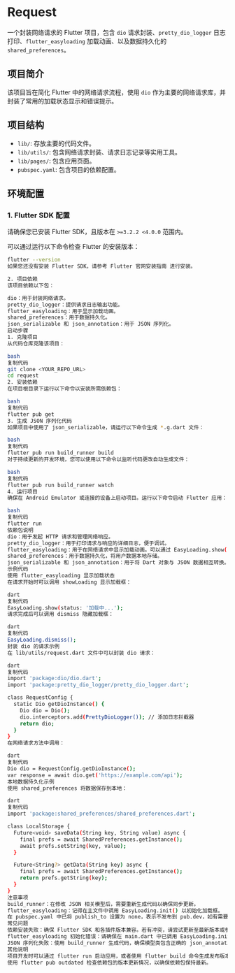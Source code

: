 # Request

一个封装网络请求的 Flutter 项目，包含 `dio` 请求封装、`pretty_dio_logger` 日志打印、`flutter_easyloading` 加载动画、以及数据持久化的 `shared_preferences`。

## 项目简介
该项目旨在简化 Flutter 中的网络请求流程，使用 `dio` 作为主要的网络请求库，并封装了常用的加载状态显示和错误提示。

## 项目结构
- `lib/`: 存放主要的代码文件。
- `lib/utils/`: 包含网络请求封装、请求日志记录等实用工具。
- `lib/pages/`: 包含应用页面。
- `pubspec.yaml`: 包含项目的依赖配置。

## 环境配置

### 1. Flutter SDK 配置
请确保您已安装 Flutter SDK，且版本在 `>=3.2.2 <4.0.0` 范围内。

可以通过运行以下命令检查 Flutter 的安装版本：

```bash
flutter --version
如果您还没有安装 Flutter SDK，请参考 Flutter 官网安装指南 进行安装。

2. 项目依赖
该项目依赖以下包：

dio：用于封装网络请求。
pretty_dio_logger：提供请求日志输出功能。
flutter_easyloading：用于显示加载动画。
shared_preferences：用于数据持久化。
json_serializable 和 json_annotation：用于 JSON 序列化。
启动步骤
1. 克隆项目
从代码仓库克隆该项目：

bash
复制代码
git clone <YOUR_REPO_URL>
cd request
2. 安装依赖
在项目根目录下运行以下命令以安装所需依赖包：

bash
复制代码
flutter pub get
3. 生成 JSON 序列化代码
如果项目中使用了 json_serializable，请运行以下命令生成 *.g.dart 文件：

bash
复制代码
flutter pub run build_runner build
对于持续更新的开发环境，您可以使用以下命令以监听代码更改自动生成文件：

bash
复制代码
flutter pub run build_runner watch
4. 运行项目
确保在 Android Emulator 或连接的设备上启动项目。运行以下命令启动 Flutter 应用：

bash
复制代码
flutter run
依赖包说明
dio：用于发起 HTTP 请求和管理网络响应。
pretty_dio_logger：用于打印请求与响应的详细日志，便于调试。
flutter_easyloading：用于在网络请求中显示加载动画。可以通过 EasyLoading.show() 方法显示加载状态，通过 EasyLoading.dismiss() 隐藏加载框。
shared_preferences：用于数据持久化，将用户数据本地存储。
json_serializable 和 json_annotation：用于将 Dart 对象与 JSON 数据相互转换。
示例代码
使用 flutter_easyloading 显示加载状态
在请求开始时可以调用 showLoading 显示加载框：

dart
复制代码
EasyLoading.show(status: '加载中...');
请求完成后可以调用 dismiss 隐藏加载框：

dart
复制代码
EasyLoading.dismiss();
封装 dio 的请求示例
在 lib/utils/request.dart 文件中可以封装 dio 请求：

dart
复制代码
import 'package:dio/dio.dart';
import 'package:pretty_dio_logger/pretty_dio_logger.dart';

class RequestConfig {
  static Dio getDioInstance() {
    Dio dio = Dio();
    dio.interceptors.add(PrettyDioLogger()); // 添加日志拦截器
    return dio;
  }
}
在网络请求方法中调用：

dart
复制代码
Dio dio = RequestConfig.getDioInstance();
var response = await dio.get('https://example.com/api');
本地数据持久化示例
使用 shared_preferences 将数据保存到本地：

dart
复制代码
import 'package:shared_preferences/shared_preferences.dart';

class LocalStorage {
  Future<void> saveData(String key, String value) async {
    final prefs = await SharedPreferences.getInstance();
    await prefs.setString(key, value);
  }

  Future<String?> getData(String key) async {
    final prefs = await SharedPreferences.getInstance();
    return prefs.getString(key);
  }
}
注意事项
build_runner：在修改 JSON 相关模型后，需要重新生成代码以确保同步更新。
flutter_easyloading：记得在主文件中调用 EasyLoading.init() 以初始化加载框。
在 pubspec.yaml 中已将 publish_to 设置为 none，表示不发布到 pub.dev，如有需要可移除此行。
常见问题
依赖安装失败：确保 Flutter SDK 和各插件版本兼容。若有冲突，请尝试更新至最新版本或参考官方文档调整。
flutter_easyloading 初始化错误：请确保在 main.dart 中已调用 EasyLoading.init() 。
JSON 序列化失败：使用 build_runner 生成代码，确保模型类包含正确的 json_annotation 注解。
其他说明
项目开发时可以通过 flutter run 启动应用，或者使用 flutter build 命令生成发布版本。
使用 flutter pub outdated 检查依赖包的版本更新情况，以确保依赖包保持最新。
